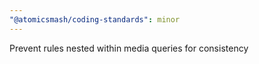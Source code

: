 ```yaml
---
"@atomicsmash/coding-standards": minor
---
```


Prevent rules nested within media queries for consistency
